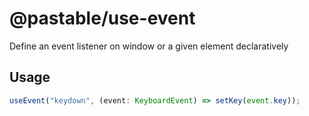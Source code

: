 # @pastable/use-event

Define an event listener on window or a given element declaratively

## Usage

```ts
useEvent("keydown", (event: KeyboardEvent) => setKey(event.key));
```
